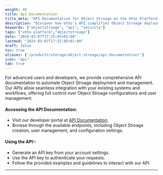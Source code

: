 ```yaml
---
weight: 40
title: Api Documentation
title_meta: "API Documentation for Object Stroage on the Utho Platform"
description: "Discover how Utho's API simplifies Object Stroage deployment and management, allowing you to integrate seamlessly with your cloud infrastructure."
keywords: ["objectstroage", "api", "security"]
tags: ["utho platform","objectstroage"]
date: "2024-03-07T17:25:05+01:00"
lastmod: "2024-03-07T17:25:05+01:00"
draft: false
toc: true
aliases: ['/products/storage/object-stroage/api-documentation/']
icon: "api"
tab: true
---
```

For advanced users and developers, we provide comprehensive API documentation to automate Object Stroage deployment and management. Our APIs allow seamless integration with your existing systems and workflows, offering full control over Object Stroage configurations and user management.

#### Accessing the API Documentation:

* Visit our developer portal at [API Documentation](https://utho.com/api-docs/?utm_source=docs#api-objectstroage).
* Browse through the available endpoints, including Object Stroage creation, user management, and configuration settings.

#### Using the API::

* Generate an API key from your account settings.
* Use the API key to authenticate your requests.
* Follow the provided examples and guidelines to interact with our API.


---